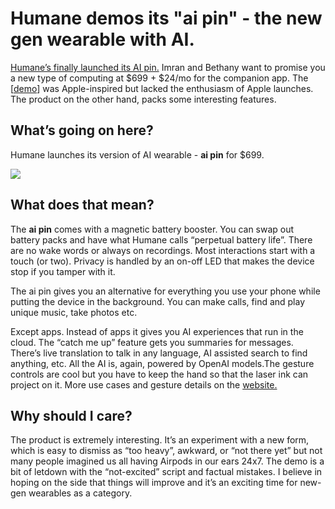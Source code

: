 # Humane demos its "ai pin" - the new gen wearable with AI.

[Humane’s finally launched its AI pin.](https://hu.ma.ne/aipin?utm_source=bensbites\&utm_medium=referral\&utm_campaign=humane-demos-its-ai-pin-the-new-gen-wearable-with-ai) Imran and Bethany want to promise you a new type of computing at $699 + $24/mo for the companion app. The \[[demo](https://twitter.com/humane/status/1722668651705430154?utm_source=bensbites\&utm_medium=referral\&utm_campaign=humane-demos-its-ai-pin-the-new-gen-wearable-with-ai)] was Apple-inspired but lacked the enthusiasm of Apple launches. The product on the other hand, packs some interesting features.

## What’s going on here?

Humane launches its version of AI wearable - **ai pin** for $699.

![](https://media.beehiiv.com/cdn-cgi/image/fit=scale-down,format=auto,onerror=redirect,quality=80/uploads/asset/file/d36f11de-b972-42b4-8d7e-a252c216d6c1/image.png)

## What does that mean?

The **ai pin** comes with a magnetic battery booster. You can swap out battery packs and have what Humane calls “perpetual battery life”. There are no wake words or always on recordings. Most interactions start with a touch (or two). Privacy is handled by an on-off LED that makes the device stop if you tamper with it.

The ai pin gives you an alternative for everything you use your phone while putting the device in the background. You can make calls, find and play unique music, take photos etc.

Except apps. Instead of apps it gives you AI experiences that run in the cloud. The “catch me up” feature gets you summaries for messages. There’s live translation to talk in any language, AI assisted search to find anything, etc. All the AI is, again, powered by OpenAI models.The gesture controls are cool but you have to keep the hand so that the laser ink can project on it. More use cases and gesture details on the [website.](https://hu.ma.ne/aipin?utm_source=bensbites\&utm_medium=referral\&utm_campaign=humane-demos-its-ai-pin-the-new-gen-wearable-with-ai)

## Why should I care?

The product is extremely interesting. It’s an experiment with a new form, which is easy to dismiss as “too heavy”, awkward, or “not there yet” but not many people imagined us all having Airpods in our ears 24x7. The demo is a bit of letdown with the “not-excited” script and factual mistakes. I believe in hoping on the side that things will improve and it’s an exciting time for new-gen wearables as a category.
